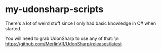 # my-udonsharp-scripts

There's a lot of weird stuff since I only had basic knowledge in C# when started.

You will need to grab UdonSharp to use any of that: \n
https://github.com/MerlinVR/UdonSharp/releases/latest
